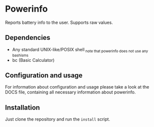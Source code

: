 # Powerinfo
Reports battery info to the user.
Supports raw values.

## Dependencies
* Any standard UNIX-like/POSIX shell<sub> note that powerinfo does not use any bashisms</sub>
* bc (Basic Calculator)

## Configuration and usage
For information about configuration and usage please take a look at the DOCS file, containing all necessary information about powerinfo.
## Installation
Just clone the repository and run the `install` script.
